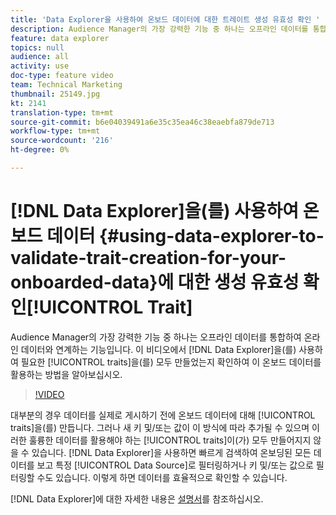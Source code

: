 ```yaml
---
title: 'Data Explorer을 사용하여 온보드 데이터에 대한 트레이트 생성 유효성 확인 '
description: Audience Manager의 가장 강력한 기능 중 하나는 오프라인 데이터를 통합하여 온라인 데이터와 연계하는 기능입니다. 이 비디오에서는 Data Explorer을 사용하여 이 온보드 데이터를 활용하는 데 필요한 모든 트레이트를 만들었는지 확인하는 방법을 알아봅니다.
feature: data explorer
topics: null
audience: all
activity: use
doc-type: feature video
team: Technical Marketing
thumbnail: 25149.jpg
kt: 2141
translation-type: tm+mt
source-git-commit: b6e04039491a6e35c35ea46c38eaebfa879de713
workflow-type: tm+mt
source-wordcount: '216'
ht-degree: 0%

---
```



# [!DNL Data Explorer]을(를) 사용하여 온보드 데이터 {#using-data-explorer-to-validate-trait-creation-for-your-onboarded-data}에 대한 생성 유효성 확인[!UICONTROL Trait]

Audience Manager의 가장 강력한 기능 중 하나는 오프라인 데이터를 통합하여 온라인 데이터와 연계하는 기능입니다. 이 비디오에서 [!DNL Data Explorer]을(를) 사용하여 필요한 [!UICONTROL traits]을(를) 모두 만들었는지 확인하여 이 온보드 데이터를 활용하는 방법을 알아보십시오.

>[!VIDEO](https://video.tv.adobe.com/v/25149/?quality=12)

대부분의 경우 데이터를 실제로 게시하기 전에 온보드 데이터에 대해 [!UICONTROL traits]을(를) 만듭니다. 그러나 새 키 및/또는 값이 이 방식에 따라 추가될 수 있으며 이러한 훌륭한 데이터를 활용해야 하는 [!UICONTROL traits]이(가) 모두 만들어지지 않을 수 있습니다. [!DNL Data Explorer]을 사용하면 빠르게 검색하여 온보딩된 모든 데이터를 보고 특정 [!UICONTROL Data Source]로 필터링하거나 키 및/또는 값으로 필터링할 수도 있습니다. 이렇게 하면 데이터를 효율적으로 확인할 수 있습니다.

[!DNL Data Explorer]에 대한 자세한 내용은 [설명서](https://experiencecloud.adobe.com/resources/help/en_US/aam/data-explorer.html)를 참조하십시오.